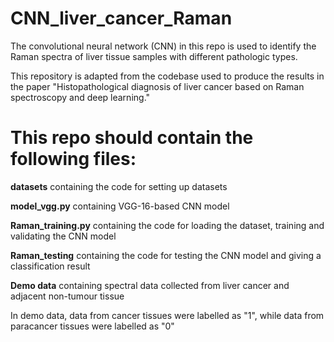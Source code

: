 # CNN_liver_cancer_Raman

The convolutional neural network (CNN) in this repo is used to identify the Raman spectra of liver tissue samples with different pathologic types.

This repository is adapted from the codebase used to produce the results in the paper "Histopathological diagnosis of liver cancer based on Raman spectroscopy and deep learning."

# This repo should contain the following files:

**datasets**  containing the code for  setting up datasets

**model_vgg.py**  containing VGG-16-based CNN model

**Raman_training.py**  containing the code for loading the dataset, training and validating the CNN model 

**Raman_testing**  containing the code for testing the CNN model and giving a classification result 

**Demo data** containing spectral data collected from liver cancer and adjacent non-tumour tissue

In demo data, data from cancer tissues were labelled as "1", while data from paracancer tissues were labelled as "0" 





